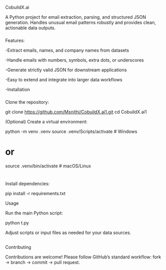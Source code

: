CobuildX.ai

A Python project for email extraction, parsing, and structured JSON generation. Handles unusual email patterns robustly and provides clean, actionable data outputs.

###
Features:

-Extract emails, names, and company names from datasets

-Handle emails with numbers, symbols, extra dots, or underscores

-Generate strictly valid JSON for downstream applications

-Easy to extend and integrate into larger data workflows

-Installation
###
Clone the repository:

git clone https://github.com/Msnithi/CobuildX.ai1.git
cd CobuildX.ai1


(Optional) Create a virtual environment:

python -m venv .venv
source .venv/Scripts/activate  # Windows
# or
source .venv/bin/activate      # macOS/Linux

#
Install dependencies:

pip install -r requirements.txt

Usage

Run the main Python script:

python t.py


Adjust scripts or input files as needed for your data sources.
##
Contributing

Contributions are welcome! Please follow GitHub’s standard workflow: fork → branch → commit → pull request.